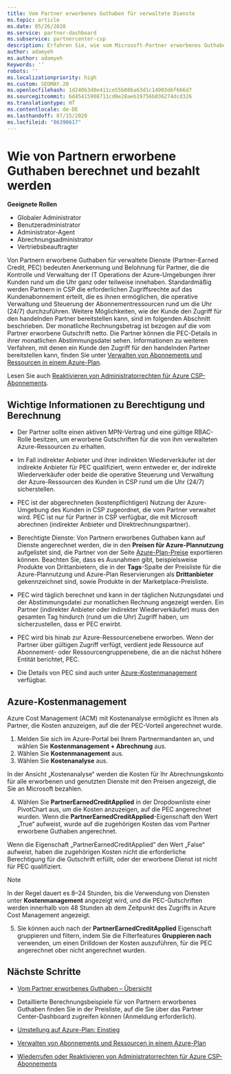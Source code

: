 ```yaml
---
title: Vom Partner erworbenes Guthaben für verwaltete Dienste
ms.topic: article
ms.date: 05/26/2020
ms.service: partner-dashboard
ms.subservice: partnercenter-csp
description: Erfahren Sie, wie vom Microsoft-Partner erworbenes Guthaben (Partner Earned Credit, PEC) für verwaltete Dienste berechnet und ausgezahlt wird und wie Sie sicherstellen können, dass Sie berechtigt sind.
author: adamyeh
ms.author: adamyeh
Keywords: ''
robots: ''
ms.localizationpriority: high
ms.custom: SEOMAY.20
ms.openlocfilehash: 1d240b3d8e411ce55b086a63d1c14903d6f666d7
ms.sourcegitcommit: 6d45415908711cd0e28aeb19756b036274dcd326
ms.translationtype: HT
ms.contentlocale: de-DE
ms.lasthandoff: 07/15/2020
ms.locfileid: "86390617"
---
```

# <a name="how-the-partner-earned-credit-is-calculated-and-paid"></a>Wie von Partnern erworbene Guthaben berechnet und bezahlt werden

**Geeignete Rollen**

- Globaler Administrator
- Benutzeradministrator
- Administrator-Agent
- Abrechnungsadministrator
- Vertriebsbeauftragter

Von Partnern erworbene Guthaben für verwaltete Dienste (Partner-Earned Credit, PEC) bedeuten Anerkennung und Belohnung für Partner, die die Kontrolle und Verwaltung der IT Operations der Azure-Umgebungen ihrer Kunden rund um die Uhr ganz oder teilweise innehaben. Standardmäßig werden Partnern in CSP die erforderlichen Zugriffsrechte auf das Kundenabonnement erteilt, die es ihnen ermöglichen, die operative Verwaltung und Steuerung der Abonnementressourcen rund um die Uhr (24/7) durchzuführen. Weitere Möglichkeiten, wie der Kunde den Zugriff für den handelnden Partner bereitstellen kann, sind im folgenden Abschnitt beschrieben. Der monatliche Rechnungsbetrag ist bezogen auf die vom Partner erworbene Gutschrift netto. Die Partner können die PEC-Details in ihrer monatlichen Abstimmungsdatei sehen. Informationen zu weiteren Verfahren, mit denen ein Kunde den Zugriff für den handelnden Partner bereitstellen kann, finden Sie unter [Verwalten von Abonnements und Ressourcen in einem Azure-Plan](azure-plan-manage.md).

Lesen Sie auch [Reaktivieren von Administratorrechten für Azure CSP-Abonnements](revoke-reinstate-csp.md).

## <a name="important-eligibility-and-calculation-information"></a>Wichtige Informationen zu Berechtigung und Berechnung

- Der Partner sollte einen aktiven MPN-Vertrag und eine gültige RBAC-Rolle besitzen, um erworbene Gutschriften für die von ihm verwalteten Azure-Ressourcen zu erhalten. 

- Im Fall indirekter Anbieter und ihrer indirekten Wiederverkäufer ist der indirekte Anbieter für PEC qualifiziert, wenn entweder er, der indirekte Wiederverkäufer oder beide die operative Steuerung und Verwaltung der Azure-Ressourcen des Kunden in CSP rund um die Uhr (24/7) sicherstellen.

- PEC ist der abgerechneten (kostenpflichtigen) Nutzung der Azure-Umgebung des Kunden in CSP zugeordnet, die vom Partner verwaltet wird. PEC ist nur für Partner in CSP verfügbar, die mit Microsoft abrechnen (indirekter Anbieter und Direktrechnungspartner). 

- Berechtigte Dienste: Von Partnern erworbenes Guthaben kann auf Dienste angerechnet werden, die in den **Preisen für Azure-Plannutzung** aufgelistet sind, die Partner von der Seite [Azure-Plan-Preise](https://partner.microsoft.com/commerce/sales) exportieren können. Beachten Sie, dass es Ausnahmen gibt, beispielsweise Produkte von Drittanbietern, die in der **Tags**-Spalte der Preisliste für die Azure-Plannutzung und Azure-Plan Reservierungen als **Drittanbieter** gekennzeichnet sind, sowie Produkte in der Marketplace-Preisliste.

- PEC wird täglich berechnet und kann in der täglichen Nutzungsdatei und der Abstimmungsdatei zur monatlichen Rechnung angezeigt werden. Ein Partner (indirekter Anbieter oder indirekter Wiederverkäufer) muss den gesamten Tag hindurch (rund um die Uhr) Zugriff haben, um sicherzustellen, dass er PEC erwirbt.  

- PEC wird bis hinab zur Azure-Ressourcenebene erworben. Wenn der Partner über gültigen Zugriff verfügt, verdient jede Ressource auf Abonnement- oder Ressourcengruppenebene, die an die nächst höhere Entität berichtet, PEC.  

- Die Details von PEC sind auch unter [Azure-Kostenmanagement](https://go.microsoft.com/fwlink/?linkid=2106482) verfügbar.

## <a name="azure-cost-management"></a>Azure-Kostenmanagement

 Azure Cost Management (ACM) mit Kostenanalyse ermöglicht es Ihnen als Partner, die Kosten anzuzeigen, auf die der PEC-Vorteil angerechnet wurde.  

1. Melden Sie sich im Azure-Portal bei Ihrem Partnermandanten an, und wählen Sie **Kostenmanagement + Abrechnung** aus.
2.  Wählen Sie **Kostenmanagement** aus.
3.  Wählen Sie **Kostenanalyse** aus.

In der Ansicht „Kostenanalyse“ werden die Kosten für Ihr Abrechnungskonto für alle erworbenen und genutzten Dienste mit den Preisen angezeigt, die Sie an Microsoft bezahlen.

4.  Wählen Sie **PartnerEarnedCreditApplied** in der Dropdownliste einer PivotChart aus, um die Kosten anzuzeigen, auf die PEC angerechnet wurden. Wenn die **PartnerEarnedCreditApplied**-Eigenschaft den Wert „True“ aufweist, wurde auf die zugehörigen Kosten das vom Partner erworbene Guthaben angerechnet. 

Wenn die Eigenschaft „PartnerEarnedCreditApplied“ den Wert „False“ aufweist, haben die zugehörigen Kosten nicht die erforderliche Berechtigung für die Gutschrift erfüllt, oder der erworbene Dienst ist nicht für PEC qualifiziert.

>[!NOTE] 
>In der Regel dauert es 8–24 Stunden, bis die Verwendung von Diensten unter **Kostenmanagement** angezeigt wird, und die PEC-Gutschriften werden innerhalb von 48 Stunden ab dem Zeitpunkt des Zugriffs in Azure Cost Management angezeigt.

5. Sie können auch nach der **PartnerEarnedCreditApplied** Eigenschaft gruppieren und filtern, indem Sie die Filterfeatures **Gruppieren nach** verwenden, um einen Drilldown der Kosten auszuführen, für die PEC angerechnet ober nicht angerechnet wurden.

## <a name="next-steps"></a>Nächste Schritte

- [Vom Partner erworbenes Guthaben – Übersicht](partner-earned-credit.md)

- Detaillierte Berechnungsbeispiele für von Partnern erworbenes Guthaben finden Sie in der Preisliste, auf die Sie über das Partner Center-Dashboard zugreifen können (Anmeldung erforderlich).

- [Umstellung auf Azure-Plan: Einstieg](azure-plan-get-started.md)

- [Verwalten von Abonnements und Ressourcen in einem Azure-Plan](azure-plan-manage.md)

- [Wiederrufen oder Reaktivieren von Administratorrechten für Azure CSP-Abonnements](revoke-reinstate-csp.md)

